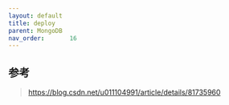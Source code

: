 ```yaml
---
layout: default
title: deploy
parent: MongoDB
nav_order:       16
---
```


## 参考
> https://blog.csdn.net/u011104991/article/details/81735960
